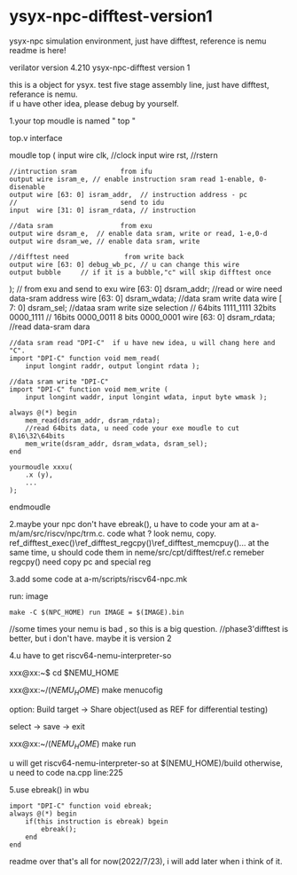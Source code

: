 # ysyx-npc-difftest-version1
ysyx-npc simulation environment, just have difftest, reference is nemu
readme is here!

verilator version 4.210
ysyx-npc-difftest version 1

this is a object for ysyx. test five stage assembly line, just have difftest, referance is nemu.  
if u have other idea, please debug by yourself.

1.your top moudle is named " top "

top.v interface

moudle top (
	input wire clk, //clock
	input wire rst, //rstern
	
	//intruction sram			from ifu
	output wire isram_e, // enable instruction sram read 1-enable, 0-disenable
	output wire [63: 0] isram_addr,  // instruction address - pc
	//							send to idu
	input  wire [31: 0] isram_rdata, // instruction
	
	//data sram					from exu
	output wire dsram_e,  // enable data sram, write or read, 1-e,0-d
	output wire dsram_we, // enable data sram, write
	
	//difftest need				 from write back 
	output wire [63: 0] debug_wb_pc, // u can change this wire
	output bubble     // if it is a bubble,"c" will skip difftest once  
);
	// from exu and send to exu
	wire [63: 0] dsram_addr; //read or wire need data-sram address
	wire [63: 0] dsram_wdata; //data sram write data 
	wire [ 7: 0] dsram_sel;   //dataa sram write size selection
						      // 64bits 1111_1111 32bits 0000_1111 
							  // 16bits 0000_0011 8 bits 0000_0001
	wire [63: 0] dsram_rdata; //read data-sram dara
	
	//data sram read "DPI-C"  if u have new idea, u will chang here and "C".
	import "DPI-C" function void mem_read(   
		input longint raddr, output longint rdata );
	
	//data sram write "DPI-C"
	import "DPI-C" function void mem_write (
		input longint waddr, input longint wdata, input byte wmask );

	always @(*) begin
		mem_read(dsram_addr, dsram_rdata); 
		//read 64bits data, u need code your exe moudle to cut 8\16\32\64bits
		mem_write(dsram_addr, dsram_wdata, dsram_sel);
	end  

	yourmoudle xxxu(
		.x (y),
		...
	);


endmoudle


2.maybe your npc don't have ebreak(), u have to code your am at a-m/am/src/riscv/npc/trm.c.  code what ? look nemu, copy.
ref_difftest_exec()\ref_difftest_regcpy()\ref_difftest_memcpuy()...
at the same time, u should code them in neme/src/cpt/difftest/ref.c
remeber regcpy() need copy pc and special reg

3.add some code at a-m/scripts/riscv64-npc.mk


 run: image 	
 
	make -C $(NPC_HOME) run IMAGE = $(IMAGE).bin

//some times your nemu is bad , so this is a big question.
//phase3'difftest is better, but i don't have. maybe it is version 2 

4.u have to get riscv64-nemu-interpreter-so

xxx@xx:~$ cd $NEMU_HOME

xxx@xx:~/$(NEMU_HOME)$ make menucofig

option: Build target -> Share object(used as REF for differential testing)

select -> save -> exit

xxx@xx:~/$(NEMU_HOME)$ make run

u will get riscv64-nemu-interpreter-so at $(NEMU_HOME)/build
otherwise, u need to code na.cpp line:225 

5.use ebreak() in wbu

	import "DPI-C" function void ebreak;
	always @(*) begin
		if(this instruction is ebreak) bgein
			ebreak();
		end
	end


readme over
that's all for now(2022/7/23), i will add later when i think of it.

